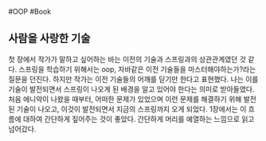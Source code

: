 #OOP #Book

## 사람을 사랑한 기술
첫 장에서 작가가 말하고 싶어하는 바는 이전의 기술과 스프링과의 상관관계였던 것 같다. 스프링을 학습하기 위해서는 oop, 자바같은 이전 기술들을 마스터해야하는가?라는 질문을 던진다. 하지만 작가는 이전 기술들의 어깨를 딛기만 한다고 표현했다. 나는 이를 기술이 발전되면서 스프링이 나오게 된 배경을 알고 있어야 한다는 의미로 받아들였다. 처음 에니악이 나왔을 때부터, 어떠한 문제가 있었으며 이런 문제를 해결하기 위해 발전된 기술이 나오고, 이것이 발전되면서 지금의 스프링까지 오게 되었다. 1장에서는 이 흐름에 대하여 간단하게 짚어주는 것이 좋았다. 간단하게 머리를 예열하는 느낌으로 읽고 넘어갔다.